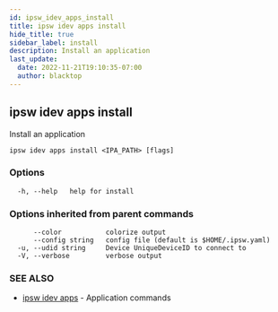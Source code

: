 ```yaml
---
id: ipsw_idev_apps_install
title: ipsw idev apps install
hide_title: true
sidebar_label: install
description: Install an application
last_update:
  date: 2022-11-21T19:10:35-07:00
  author: blacktop
---
```

## ipsw idev apps install

Install an application

```
ipsw idev apps install <IPA_PATH> [flags]
```

### Options

```
  -h, --help   help for install
```

### Options inherited from parent commands

```
      --color           colorize output
      --config string   config file (default is $HOME/.ipsw.yaml)
  -u, --udid string     Device UniqueDeviceID to connect to
  -V, --verbose         verbose output
```

### SEE ALSO

* [ipsw idev apps](/docs/cli/apps/ipsw_idev_apps)	 - Application commands

